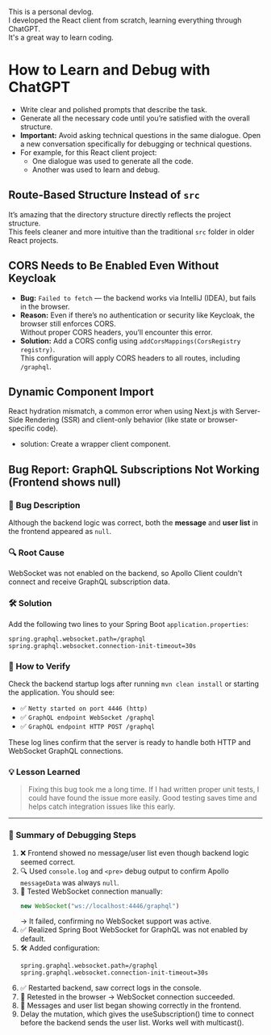 This is a personal devlog.  
I developed the React client from scratch, learning everything through ChatGPT.  
It's a great way to learn coding.

# How to Learn and Debug with ChatGPT

- Write clear and polished prompts that describe the task.
- Generate all the necessary code until you’re satisfied with the overall structure.
- **Important:** Avoid asking technical questions in the same dialogue. Open a new conversation specifically for debugging or technical questions.
- For example, for this React client project:
    - One dialogue was used to generate all the code.
    - Another was used to learn and debug.

## Route-Based Structure Instead of `src`

It’s amazing that the directory structure directly reflects the project structure.  
This feels cleaner and more intuitive than the traditional `src` folder in older React projects.

## CORS Needs to Be Enabled Even Without Keycloak

- **Bug:** `Failed to fetch` — the backend works via IntelliJ (IDEA), but fails in the browser.
- **Reason:** Even if there’s no authentication or security like Keycloak, the browser still enforces CORS.  
  Without proper CORS headers, you’ll encounter this error.
- **Solution:** Add a CORS config using `addCorsMappings(CorsRegistry registry)`.  
  This configuration will apply CORS headers to all routes, including `/graphql`.

## Dynamic Component Import

React hydration mismatch, a common error when using Next.js with Server-Side Rendering (SSR) and client-only behavior (like state or browser-specific code).
- solution: Create a wrapper client component.

## Bug Report: GraphQL Subscriptions Not Working (Frontend shows null)

### 🐞 Bug Description
Although the backend logic was correct, both the **message** and **user list** in the frontend appeared as `null`.

### 🔍 Root Cause
WebSocket was not enabled on the backend, so Apollo Client couldn't connect and receive GraphQL subscription data.

### 🛠 Solution
Add the following two lines to your Spring Boot `application.properties`:

```properties
spring.graphql.websocket.path=/graphql
spring.graphql.websocket.connection-init-timeout=30s
```

### 🧾 How to Verify
Check the backend startup logs after running `mvn clean install` or starting the application. You should see:

- ✅ `Netty started on port 4446 (http)`
- ✅ `GraphQL endpoint WebSocket /graphql`
- ✅ `GraphQL endpoint HTTP POST /graphql`

These log lines confirm that the server is ready to handle both HTTP and WebSocket GraphQL connections.

### 💡 Lesson Learned
> Fixing this bug took me a long time. If I had written proper unit tests, I could have found the issue more easily. Good testing saves time and helps catch integration issues like this early.

---

### 🔁 Summary of Debugging Steps

1. ❌ Frontend showed no message/user list even though backend logic seemed correct.
2. 🔍 Used `console.log` and `<pre>` debug output to confirm Apollo `messageData` was always `null`.
3. 🧪 Tested WebSocket connection manually:
   ```js
   new WebSocket("ws://localhost:4446/graphql")
   ```
   → It failed, confirming no WebSocket support was active.
4. ✅ Realized Spring Boot WebSocket for GraphQL was not enabled by default.
5. 🛠 Added configuration:
   ```properties
   spring.graphql.websocket.path=/graphql
   spring.graphql.websocket.connection-init-timeout=30s
   ```
6. ✅ Restarted backend, saw correct logs in the console.
7. 🚀 Retested in the browser → WebSocket connection succeeded.
8. 🎉 Messages and user list began showing correctly in the frontend.
9. Delay the mutation, which gives the useSubscription() time to connect before the backend sends the user list. Works well with multicast().


